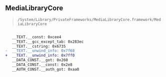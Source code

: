 ## MediaLibraryCore

> `/System/Library/PrivateFrameworks/MediaLibraryCore.framework/MediaLibraryCore`

```diff

   __TEXT.__const: 0xcee4
   __TEXT.__gcc_except_tab: 0x283ec
   __TEXT.__cstring: 0x6735
-  __TEXT.__unwind_info: 0x7f68
+  __TEXT.__unwind_info: 0x7ff0
   __DATA_CONST.__got: 0x260
   __DATA_CONST.__const: 0x2e8
   __AUTH_CONST.__auth_got: 0xaa0

```
